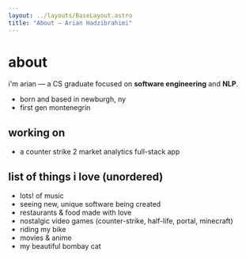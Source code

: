 ```yaml
---
layout: ../layouts/BaseLayout.astro
title: "About — Arian Hadzibrahimi"
---
```


# about

i'm arian — a CS graduate focused on **software engineering** and **NLP**.   

- born and based in newburgh, ny  
- first gen montenegrin


## working on
- a counter strike 2 market analytics full-stack app 


## list of things i love (unordered)
- lots! of music 
- seeing new, unique software being created 
- restaurants & food made with love
- nostalgic video games (counter-strike, half-life, portal, minecraft)
- riding my bike
- movies & anime
- my beautiful bombay cat